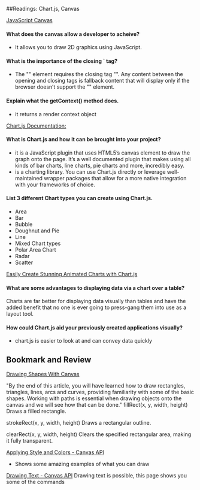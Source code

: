##Readings: Chart.js, Canvas


[JavaScript Canvas](https://www.javascripttutorial.net/web-apis/javascript-canvas/)

#### What does the canvas allow a developer to acheive?
* It allows you to draw 2D graphics using JavaScript.


#### What is the importance of the closing `</canvas> tag?
* The "<canvas>" element requires the closing tag "</canvas>". Any content between the opening and closing tags is fallback content that will display only if the browser doesn’t support the "<canvas>" element.


#### Explain what the getContext() method does.
* it returns a render context object


[Chart.js Documentation:](https://www.chartjs.org/docs/latest/)

#### What is Chart.js and how it can be brought into your project?
* it is a JavaScript plugin that uses HTML5’s canvas element to draw the graph onto the page. It’s a well documented plugin that makes using all kinds of bar charts, line charts, pie charts and more, incredibly easy.
* is a charting library. You can use Chart.js directly or leverage well-maintained wrapper packages that allow for a more native integration with your frameworks of choice.



#### List 3 different Chart types you can create using Chart.js.
* Area
* Bar
* Bubble
* Doughnut and Pie
* Line
* Mixed Chart types
* Polar Area Chart
* Radar
* Scatter



[Easily Create Stunning Animated Charts with Chart.js](https://www.webdesignerdepot.com/2013/11/easily-create-stunning-animated-charts-with-chart-js/)

#### What are some advantages to displaying data via a chart over a table?
Charts are far better for displaying data visually than tables and have the added benefit that no one is ever going to press-gang them into use as a layout tool. 

#### How could Chart.js aid your previously created applications visually?
* chart.js is  easier to look at and can convey data quickly

## Bookmark and Review

[Drawing Shapes With Canvas](https://developer.mozilla.org/en-US/docs/Web/API/Canvas_API/Tutorial/Drawing_shapes)

"By the end of this article, you will have learned how to draw rectangles, triangles, lines, arcs and curves, providing familiarity with some of the basic shapes. Working with paths is essential when drawing objects onto the canvas and we will see how that can be done."
fillRect(x, y, width, height)
Draws a filled rectangle.

strokeRect(x, y, width, height)
Draws a rectangular outline.

clearRect(x, y, width, height)
Clears the specified rectangular area, making it fully transparent.


[Applying Style and Colors - Canvas API](https://developer.mozilla.org/en-US/docs/Web/API/Canvas_API/Tutorial/Applying_styles_and_colors)
* Shows some amazing examples of what you can draw


[Drawing Text - Canvas API](https://developer.mozilla.org/en-US/docs/Web/API/Canvas_API/Tutorial/Drawing_text)
Drawing text is possible, this page shows you some of the commands